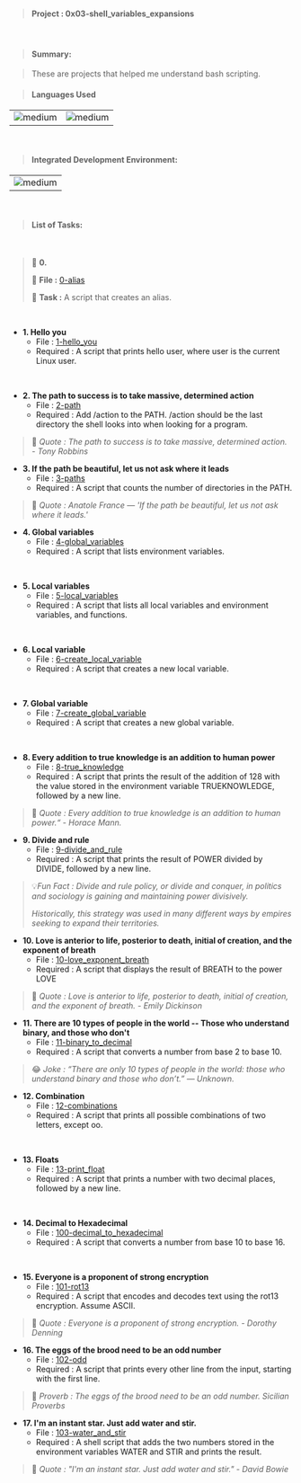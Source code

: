 > <h4>Project : 0x03-shell_variables_expansions</h4>

<br>

> <h4>Summary: </h4>

> These are projects that helped me understand bash scripting.

> <h4>Languages Used</h4>

<table>
  <tr>
    <td><img alt="medium" src="https://img.shields.io/badge/Shell_Script-121011?style=for-the-badge&logo=gnu-bash&logoColor=white"></td>
    <td><img alt="medium" src="https://img.shields.io/badge/Markdown-000000?style=for-the-badge&logo=markdown&logoColor=white"></td>
  </tr>
</table>

<br>

> <h4>Integrated Development Environment:</h4>

<table>
  <tr>
<td><img alt="medium" src="https://img.shields.io/badge/Emacs-%237F5AB6.svg?&style=for-the-badge&logo=gnu-emacs&logoColor=white"></td>
  </tr>
</table>

<br>

> <h4>List of Tasks:</h4>

<br>

> 📁 **0. <o>**
>
> 💾 **File :** [0-alias](./0-alias)
>
> 📑 **Task :** A script that creates an alias.
>
<br> 
 
* **1. Hello you**
  * File : [1-hello_you](./1-hello_you)
  * Required : A script that prints hello user, where user is the current Linux user.
<br>  
 
* **2. The path to success is to take massive, determined action**
  * File : [2-path](./2-path)
  * Required : Add /action to the PATH. /action should be the last directory the shell looks into when looking for a program.

> 💬 *Quote : The path to success is to take massive, determined action. - Tony Robbins* 
   
* **3. If the path be beautiful, let us not ask where it leads**
  * File : [3-paths](./3-paths)
  * Required : A script that counts the number of directories in the PATH.

> 💬 *Quote : Anatole France — 'If the path be beautiful, let us not ask where it leads.'* 
 
* **4. Global variables**
  * File : [4-global_variables](./4-global_variables)
  * Required : A script that lists environment variables.
<br>   
   
* **5. Local variables**
  * File : [5-local_variables](./5-local_variables)
  * Required : A script that lists all local variables and environment variables, and functions.
<br> 
 
* **6. Local variable**
  * File : [6-create_local_variable](./6-create_local_variable)
  * Required : A script that creates a new local variable.
<br>   
   
* **7. Global variable**
  * File : [7-create_global_variable](./7-create_global_variable)
  * Required : A script that creates a new global variable.
<br> 
 
* **8. Every addition to true knowledge is an addition to human power**
  * File : [8-true_knowledge](./8-true_knowledge)
  * Required : A script that prints the result of the addition of 128 with the value stored in the environment variable TRUEKNOWLEDGE, followed by a new line.

> 💬 *Quote : Every addition to true knowledge is an addition to human power.“ - Horace Mann.* 
    
* **9. Divide and rule**
  * File : [9-divide_and_rule](./9-divide_and_rule)
  * Required : A script that prints the result of POWER divided by DIVIDE, followed by a new line.

> 💡*Fun Fact : Divide and rule policy, or divide and conquer, in politics and sociology is gaining and maintaining power divisively.*
>
> *Historically, this strategy was used in many different ways by empires seeking to expand their territories.* 
 
* **10. Love is anterior to life, posterior to death, initial of creation, and the exponent of breath**
  * File : [10-love_exponent_breath](./10-love_exponent_breath)
  * Required : A script that displays the result of BREATH to the power LOVE

> 💬 *Quote : Love is anterior to life, posterior to death, initial of creation, and the exponent of breath. - Emily Dickinson* 
 
* **11. There are 10 types of people in the world -- Those who understand binary, and those who don't**
  * File : [11-binary_to_decimal](./11-binary_to_decimal)
  * Required : A script that converts a number from base 2 to base 10.

> 😂 *Joke : “There are only 10 types of people in the world: those who understand binary and those who don’t.” — Unknown.* 
 
* **12. Combination**
  * File : [12-combinations](./12-combinations)
  * Required : A script that prints all possible combinations of two letters, except oo.
<br>  
  
* **13. Floats**
  * File : [13-print_float](./13-print_float)
  * Required : A script that prints a number with two decimal places, followed by a new line.
<br> 
 
* **14. Decimal to Hexadecimal**
  * File : [100-decimal_to_hexadecimal](./100-decimal_to_hexadecimal)
  * Required : A script that converts a number from base 10 to base 16.
<br>   
   
* **15. Everyone is a proponent of strong encryption**
  * File : [101-rot13](./101-rot13)
  * Required : A script that encodes and decodes text using the rot13 encryption. Assume ASCII.

> 💬 *Quote : Everyone is a proponent of strong encryption. - Dorothy Denning* 
 
* **16. The eggs of the brood need to be an odd number**
  * File : [102-odd](./102-odd)
  * Required : A script that prints every other line from the input, starting with the first line.

> 🦉 *Proverb : The eggs of the brood need to be an odd number. Sicilian Proverbs* 
  
* **17. I'm an instant star. Just add water and stir.**
  * File : [103-water_and_stir](./103-water_and_stir)
  * Required : A shell script that adds the two numbers stored in the environment variables WATER and STIR and prints the result.

> 💬 *Quote : "I'm an instant star. Just add water and stir." - David Bowie* 
